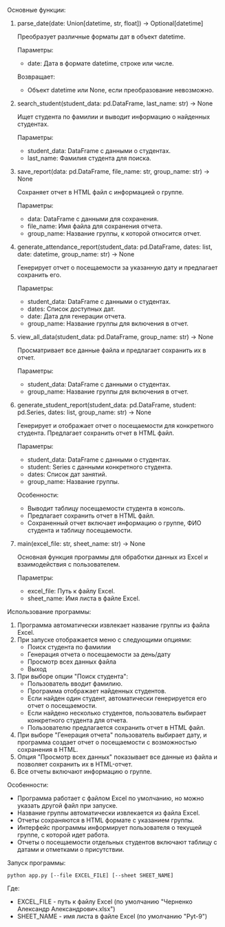 Основные функции:
1. parse_date(date: Union[datetime, str, float]) -> Optional[datetime]

	Преобразует различные форматы дат в объект datetime.
	
	 Параметры:
	- date: Дата в формате datetime, строке или числе.
		
	Возвращает:
	- Объект datetime или None, если преобразование невозможно.

2. search_student(student_data: pd.DataFrame, last_name: str) -> None

	Ищет студента по фамилии и выводит информацию о найденных студентах.

	Параметры:
	- student_data: DataFrame с данными о студентах.
	- last_name: Фамилия студента для поиска.

3. save_report(data: pd.DataFrame, file_name: str, group_name: str) -> None

	Сохраняет отчет в HTML файл с информацией о группе.

	Параметры:
	- data: DataFrame с данными для сохранения.
	- file_name: Имя файла для сохранения отчета.
	- group_name: Название группы, к которой относится отчет.

4. generate_attendance_report(student_data: pd.DataFrame, dates: list, date: datetime, group_name: str) -> None

	Генерирует отчет о посещаемости за указанную дату и предлагает сохранить его.

	Параметры:
	- student_data: DataFrame с данными о студентах.
	- dates: Список доступных дат.
	- date: Дата для генерации отчета.
	- group_name: Название группы для включения в отчет.

5. view_all_data(student_data: pd.DataFrame, group_name: str) -> None

	Просматривает все данные файла и предлагает сохранить их в отчет.
	
	Параметры:
	- student_data: DataFrame с данными о студентах.
	- group_name: Название группы для включения в отчет.
	
6. generate_student_report(student_data: pd.DataFrame, student: pd.Series, dates: list, group_name: str) -> None

	Генерирует и отображает отчет о посещаемости для конкретного студента. Предлагает сохранить отчет в HTML файл.

	Параметры:
	- student_data: DataFrame с данными о студентах.
	- student: Series с данными конкретного студента.
	- dates: Список дат занятий.
	- group_name: Название группы.
	
 	Особенности:
	- Выводит таблицу посещаемости студента в консоль.
	- Предлагает сохранить отчет в HTML файл.
	- Сохраненный отчет включает информацию о группе, ФИО студента и таблицу посещаемости.

7. main(excel_file: str, sheet_name: str) -> None

	Основная функция программы для обработки данных из Excel и взаимодействия с пользователем.
	
	Параметры:
	- excel_file: Путь к файлу Excel.
	- sheet_name: Имя листа в файле Excel.

Использование программы:
1. Программа автоматически извлекает название группы из файла Excel.
2. При запуске отображается меню с следующими опциями:
	- Поиск студента по фамилии
	- Генерация отчета о посещаемости за день/дату
	- Просмотр всех данных файла
	- Выход
3. При выборе опции "Поиск студента":
	- Пользователь вводит фамилию.
	- Программа отображает найденных студентов.
	- Если найден один студент, автоматически генерируется его отчет о посещаемости.
	- Если найдено несколько студентов, пользователь выбирает конкретного студента для отчета.
	- Пользователю предлагается сохранить отчет в HTML файл.
4. При выборе "Генерация отчета" пользователь выбирает дату, и программа создает отчет о посещаемости с возможностью сохранения в HTML.
5. Опция "Просмотр всех данных" показывает все данные из файла и позволяет сохранить их в HTML-отчет.
6. Все отчеты включают информацию о группе.

Особенности:
- Программа работает с файлом Excel по умолчанию, но можно указать другой файл при запуске.
- Название группы автоматически извлекается из файла Excel.
- Отчеты сохраняются в HTML формате с указанием группы.
- Интерфейс программы информирует пользователя о текущей группе, с которой идет работа.
- Отчеты о посещаемости отдельных студентов включают таблицу с датами и отметками о присутствии.

Запуск программы:

```python app.py [--file EXCEL_FILE] [--sheet SHEET_NAME]```

Где:
- EXCEL_FILE - путь к файлу Excel (по умолчанию "Черненко Александр Александрович.xlsx")
- SHEET_NAME - имя листа в файле Excel (по умолчанию "Pyt-9")
